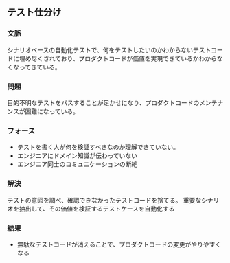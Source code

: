 ## テスト仕分け
### 文脈
シナリオベースの自動化テストで、何をテストしたいのかわからないテストコードに埋め尽くされており、プロダクトコードが価値を実現できているかわからなくなってきている。

### 問題
目的不明なテストをパスすることが足かせになり、プロダクトコードのメンテナンスが困難になっている。

### フォース
* テストを書く人が何を検証すべきなのか理解できていない。
* エンジニアにドメイン知識が伝わっていない
* エンジニア同士のコミュニケーションの断絶

### 解決
テストの意図を調べ、確認できなかったテストコードを捨てる。
重要なシナリオを抽出して、その価値を検証するテストケースを自動化する

### 結果
* 無駄なテストコードが消えることで、プロダクトコードの変更がやりやすくなる
